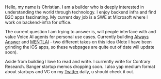 Hello, my name is Christian. I am a builder who is deeply interested in understanding the world through technology. I enjoy backend infra and find B2C apps fascinating. My current day job is a SWE at Microsoft where I work on backend-infra for office.

The current question I am trying to answer is, will people interface with and value Voice AI agents for personal use cases. Currently building [Always Answer](https://always-answer.com/) and [MENTLAI](https://mentl-webpage.vercel.app) - two different takes on this idea (Note I have been grinding the iOS apps, so these webpages are quite out of date will update soon).

Aside from building I love to read and write. I currently write for Contrary Research. Banger startup memos dropping soon. I also yap medium format about startups and VC on my [Twitter](https://x.com/okokthere) daily, u should check it out.

<!--
**ChristianOkokhere/ChristianOkokhere** is a ✨ _special_ ✨ repository because its `README.md` (this file) appears on your GitHub profile.

Here are some ideas to get you started:

- 🔭 I'm currently working on ...
- 🌱 I'm currently learning ...
- 👯 I'm looking to collaborate on ...
- 🤔 I'm looking for help with ...
- 💬 Ask me about ...
- 📫 How to reach me: ...
- 😄 Pronouns: ...
- ⚡ Fun fact: ...
-->

